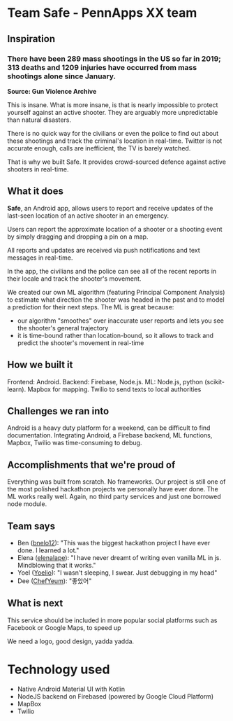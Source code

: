 # Team Safe - PennApps XX team
## Inspiration

### There have been 289 mass shootings in the US so far in 2019; 313 deaths and 1209 injuries have occurred from mass shootings alone since January.

__Source: Gun Violence Archive__

This is insane. What is more insane, is that is nearly impossible to protect yourself against an active shooter. They are arguably more unpredictable than natural disasters.

There is no quick way for the civilians or even the police to find out about these shootings and track the criminal's location in real-time. Twitter is not accurate enough, calls are inefficient, the TV is barely watched.

That is why we built Safe. It provides crowd-sourced defence against active shooters in real-time.

## What it does

**Safe**, an Android app, allows users to report and receive updates of the last-seen location of an active shooter in an emergency.

Users can report the approximate location of a shooter or a shooting event by simply dragging and dropping a pin on a map.

All reports and updates are received via push notifications and text messages in real-time.

In the app, the civilians and the police can see all of the recent reports in their locale and track the shooter's movement.

We created our own ML algorithm (featuring Principal Component Analysis) to estimate what direction the shooter was headed in the past and to model a prediction for their next steps. The ML is great because:

- our algorithm "smoothes" over inaccurate user reports and lets you see the shooter's general trajectory
- it is time-bound rather than location-bound, so it allows to track and predict the shooter's movement in real-time

## How we built it

Frontend: Android.
Backend: Firebase, Node.js.
ML: Node.js, python (scikit-learn).
Mapbox for mapping.
Twilio to send texts to local authorities

## Challenges we ran into

Android is a heavy duty platform for a weekend, can be difficult to find documentation.
Integrating Android, a Firebase backend, ML functions, Mapbox, Twilio was time-consuming to debug.

## Accomplishments that we're proud of

Everything was built from scratch. No frameworks. Our project is still one of the most polished hackathon projects we personally have ever done. The ML works really well. Again, no third party services and just one borrowed node module.

## Team says

- Ben ([bnelo12](https://github.com/bnelo12)): "This was the biggest hackathon project I have ever done. I learned a lot."
- Elena ([elenalape](https://github.com/elenalape)): "I have never dreamt of writing even vanilla ML in js. Mindblowing that it works."
- Yoel  ([Yoelio](https://github.com/Yoelio)): "I wasn't sleeping, I swear. Just debugging in my head"
- Dee ([ChefYeum](https://github.com/ChefYeum)): "좋았어"

## What is next

This service should be included in more popular social platforms such as Facebook or Google Maps, to speed up 

We need a logo, good design, yadda yadda.

# Technology used
 - Native Android Material UI with Kotlin
 - NodeJS backend on Firebased (powered by Google Cloud Platform)
 - MapBox
 - Twilio
